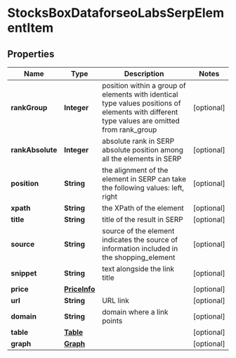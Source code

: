 

# StocksBoxDataforseoLabsSerpElementItem


## Properties

| Name | Type | Description | Notes |
|------------ | ------------- | ------------- | -------------|
|**rankGroup** | **Integer** | position within a group of elements with identical type values positions of elements with different type values are omitted from rank_group |  [optional] |
|**rankAbsolute** | **Integer** | absolute rank in SERP absolute position among all the elements in SERP |  [optional] |
|**position** | **String** | the alignment of the element in SERP can take the following values: left, right |  [optional] |
|**xpath** | **String** | the XPath of the element |  [optional] |
|**title** | **String** | title of the result in SERP |  [optional] |
|**source** | **String** | source of the element indicates the source of information included in the shopping_element |  [optional] |
|**snippet** | **String** | text alongside the link title |  [optional] |
|**price** | [**PriceInfo**](PriceInfo.md) |  |  [optional] |
|**url** | **String** | URL link |  [optional] |
|**domain** | **String** | domain where a link points |  [optional] |
|**table** | [**Table**](Table.md) |  |  [optional] |
|**graph** | [**Graph**](Graph.md) |  |  [optional] |




